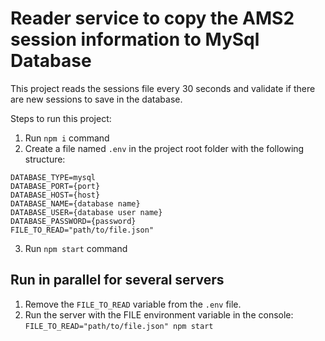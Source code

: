 # Reader service to copy the AMS2 session information to MySql Database

This project reads the sessions file every 30 seconds and validate if there are new sessions to save in the database.

Steps to run this project:

1. Run `npm i` command
2. Create a file named `.env` in the project root folder with the following structure:

```
DATABASE_TYPE=mysql
DATABASE_PORT={port}
DATABASE_HOST={host}
DATABASE_NAME={database name}
DATABASE_USER={database user name}
DATABASE_PASSWORD={password}
FILE_TO_READ="path/to/file.json"
```

3. Run `npm start` command

## Run in parallel for several servers

1. Remove the `FILE_TO_READ` variable from the `.env` file.
2. Run the server with the FILE environment variable in the console: `FILE_TO_READ="path/to/file.json" npm start`
